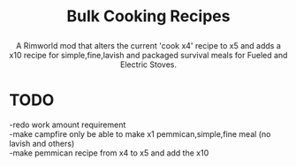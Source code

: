 # <p align="center"> Bulk Cooking Recipes </p>
<p align="center">A Rimworld mod that alters the current 'cook x4' recipe to x5 and adds a x10 recipe for simple,fine,lavish and packaged survival meals for Fueled and Electric Stoves.</p>

# TODO  
-redo work amount requirement  
-make campfire only be able to make x1 pemmican,simple,fine meal (no lavish and others)  
-make pemmican recipe from x4 to x5 and add the x10
